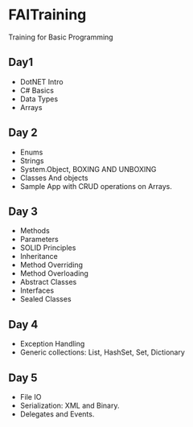 # FAITraining
Training for Basic Programming
## Day1
- DotNET Intro
- C# Basics
- Data Types
- Arrays
## Day 2
- Enums
- Strings
- System.Object, BOXING AND UNBOXING
- Classes And objects
- Sample App with CRUD operations on Arrays.
## Day 3
- Methods
- Parameters
- SOLID Principles
- Inheritance
- Method Overriding
- Method Overloading
- Abstract Classes
- Interfaces
- Sealed Classes
## Day 4
- Exception Handling
- Generic collections: List, HashSet, Set, Dictionary
## Day 5
- File IO
- Serialization: XML and Binary.
- Delegates and Events.
